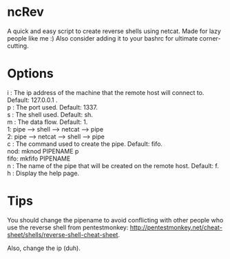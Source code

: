 # ncRev
A quick and easy script to create reverse shells using netcat. Made for lazy people like me :) Also consider adding it to your bashrc for ultimate corner-cutting.

# Options
i : The ip address of the machine that the remote host will connect to. Default: 127.0.0.1 .  
p : The port used. Default: 1337.  
s : The shell used. Default: sh.  
m : The data flow. Default: 1.  
		1: pipe --> shell --> netcat --> pipe  
		2: pipe --> netcat --> shell --> pipe  
c : The command used to create the pipe. Default: fifo.  
		nod: mknod PIPENAME p  
		fifo: mkfifo PIPENAME  
n : The name of the pipe that will be created on the remote host. Default: f.  
h : Display the help page.

# Tips
You should change the pipename to avoid conflicting with other people who use the reverse shell from pentestmonkey: http://pentestmonkey.net/cheat-sheet/shells/reverse-shell-cheat-sheet.

Also, change the ip (duh).
